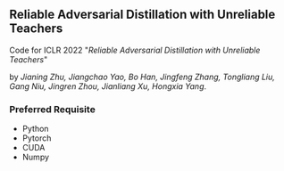 ## Reliable Adversarial Distillation with Unreliable Teachers

Code for ICLR 2022 "*Reliable Adversarial Distillation with Unreliable Teachers*" 

[OpenReview]: https://openreview.net/forum?id=u6TRGdzhfip&amp;referrer=%5BAuthor%20Console%5D(%2Fgroup%3Fid%3DICLR.cc%2F2022%2FConference%2FAuthors%23your-submissions)	"[OpenReview]"

by *Jianing Zhu, Jiangchao Yao, Bo Han, Jingfeng Zhang, Tongliang Liu, Gang Niu, Jingren Zhou, Jianliang Xu, Hongxia Yang*.

### Preferred Requisite

- Python
- Pytorch
- CUDA
- Numpy

